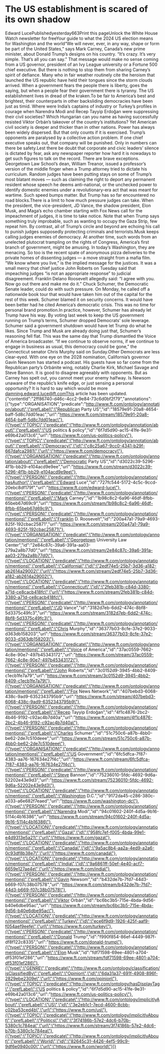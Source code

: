 # The US establishment is scared of its own shadow

Edward LucePublishedyesterday663Print this pageUnlock the White House Watch newsletter for freeYour guide to what the 2024 US election means for Washington and the world“We will never, ever, in any way, shape or form be part of the United States,” says Mark Carney, Canada’s new prime minister, about Donald Trump’s designs on his country. “It’s crazy. It’s very simple. That’s all you can say.” That message would make no sense coming from a US governor, president of an Ivy League university or a Fortune 500 chief executive. But there is nothing to stop them from sharing Carney’s spirit of defiance. Many who in fair weather routinely cite the heroism that launched the US republic have held their tongues since the storm clouds arrived. When a government fears the people there is liberty, goes the saying, but when a people fear their government there is tyranny. The US establishment lives in dread of the kraken.To be fair to America’s best and brightest, their counterparts in other backsliding democracies have been just as timid. Where were India’s captains of industry or Turkey’s profiles in courage when Narendra Modi and Recep Tayyip Erdoğan were suppressing their civil societies? Which Hungarian can you name as having successfully resisted Viktor Orbán’s takeover of the country’s institutions? Yet American civil society is deeper and thicker than in other nations. Power has always been widely dispersed. But that only counts if it is exercised. Trump’s opponents are paralysed by a collective action problem. If one chief executive speaks out, that company will be punished. Only in numbers can there be safety.Lest there be doubt that corporate and civic leaders’ silence is dictated by fear, ask any newspaper reporter how hard it is nowadays to get such figures to talk on the record. There are brave exceptions. Georgetown Law School’s dean, William Treanor, issued a professor’s version of the middle finger when a Trump attorney tried to dictate his curriculum. Random judges have been putting stays on some of Trump’s most blatant moves — such as claiming the right to deport any permanent resident whose speech he deems anti-national, or the unchecked power to identify domestic enemies under a revolutionary-era act that was meant for wartime. Such speed bumps matter. But Trump has so far encountered no road blocks.There is a limit to how much pressure judges can take. When the president, the vice-president, JD Vance, the shadow president, Elon Musk, and Maga’s echo chamber starting with Fox News call for the impeachment of judges, it is time to take notice. Note that when Trump says something truly improbable, such as wanting to occupy the Gaza Strip, few repeat him. By contrast, all of Trump’s circle and beyond are echoing his call to punish judges supposedly protecting criminals and terrorists.Musk keeps calling judges enemies of democracy. At another time, such words from an unelected plutocrat trampling on the rights of Congress, America’s first branch of government, might be amusing. In today’s Washington, they are menacing. So too is the recent spate of anonymous pizza deliveries to the private homes of dissenting judges — a move straight from a mafia film. “We know where you live,” is the implied message for the justices. It was a small mercy that chief justice John Roberts on Tuesday said that impeaching judges “is not an appropriate response” to judicial disagreement. Franklin Delano Roosevelt allegedly said: “I agree with you. Now go out there and make me do it.” Chuck Schumer, the Democratic Senate leader, could do with such pressure. On Monday, he called off a nationwide book tour that would have taken him out of the capital for the rest of this week. Schumer blamed it on security concerns. It would have been better had he cited America’s democratic crisis. This was no time for personal brand promotion.In practice, however, Schumer has already let Trump have his way. By voting last week to keep the US government running on Trump’s terms, Schumer dropped Democrats’ sole leverage. Schumer said a government shutdown would have let Trump do what he likes. Since Trump and Musk are already doing just that, Schumer’s reasoning fell flat. This was the same day that Trump dismantled the Voice of America broadcaster. “If we continue to observe norms, if we continue to engage in business as usual, this democracy could be gone,” the Connecticut senator Chris Murphy said on Sunday.Other Democrats are less clear-eyed. With one eye on the 2028 nomination, California’s governor Gavin Newsom has started a podcast. His guests have so far come from the Republican party’s Orbánite wing, notably Charlie Kirk, Michael Savage and Steve Bannon. It is good to disagree agreeably with opponents. But as Carney has spelt out, you cannot meet your enemy halfway. Is Newsom unaware of the republic’s knife edge, or just sensing a personal opportunity? It is hard to say which would be more damning.edward.luce@ft.comThis article has been updated.{\"contentId\":\"2ff86740-d46c-4cc2-9e84-73c6d0bf2f79\",\"annotations\":[{\"type\":\"ORGANISATION\",\"predicate\":\"http://www.ft.com/ontology/annotation/about\",\"prefLabel\":\"Republican Party US\",\"id\":\"18579e91-20a8-4654-baff-5d8c7dd01eac\",\"url\":\"https://www.ft.com/stream/18579e91-20a8-4654-baff-5d8c7dd01eac\"},{\"type\":\"TOPIC\",\"predicate\":\"http://www.ft.com/ontology/annotation/about\",\"prefLabel\":\"US politics & policy\",\"id\":\"6f7d5d90-ac15-41fe-9e31-e69b42a013c6\",\"url\":\"https://www.ft.com/us-politics-policy\"},{\"type\":\"TOPIC\",\"predicate\":\"http://www.ft.com/ontology/annotation/about\",\"prefLabel\":\"Democracy\",\"id\":\"c8c25a67-9cc0-4341-b29f-667dafca2981\",\"url\":\"https://www.ft.com/democracy\"},{\"type\":\"ORGANISATION\",\"predicate\":\"http://www.ft.com/ontology/annotation/about\",\"prefLabel\":\"Democratic Party US\",\"id\":\"d3022c39-5296-4f1b-bb29-e104acd9e9ee\",\"url\":\"https://www.ft.com/stream/d3022c39-5296-4f1b-bb29-e104acd9e9ee\"},{\"type\":\"PERSON\",\"predicate\":\"http://www.ft.com/ontology/annotation/hasAuthor\",\"prefLabel\":\"Edward Luce\",\"id\":\"727fc544-5172-4c5c-9ccd-20ebc8df179f\",\"url\":\"https://www.ft.com/edward-luce\"},{\"type\":\"PERSON\",\"predicate\":\"http://www.ft.com/ontology/annotation/mentions\",\"prefLabel\":\"Mark Carney\",\"id\":\"1b98c8c2-6a96-46df-8fbb-65beb67d69c9\",\"url\":\"https://www.ft.com/stream/1b98c8c2-6a96-46df-8fbb-65beb67d69c9\"},{\"type\":\"PERSON\",\"predicate\":\"http://www.ft.com/ontology/annotation/mentions\",\"prefLabel\":\"Franklin D. Roosevelt\",\"id\":\"200a47a1-79a9-4693-825f-192cbac25871\",\"url\":\"https://www.ft.com/stream/200a47a1-79a9-4693-825f-192cbac25871\"},{\"type\":\"ORGANISATION\",\"predicate\":\"http://www.ft.com/ontology/annotation/mentions\",\"prefLabel\":\"Georgetown University Law Center\",\"id\":\"2e84c87c-39a6-391a-aa03-279a2a8b77d0\",\"url\":\"https://www.ft.com/stream/2e84c87c-39a6-391a-aa03-279a2a8b77d0\"},{\"type\":\"LOCATION\",\"predicate\":\"http://www.ft.com/ontology/annotation/mentions\",\"prefLabel\":\"California\",\"id\":\"2edf74e5-25b7-3d36-a182-ab2614a29002\",\"url\":\"https://www.ft.com/stream/2edf74e5-25b7-3d36-a182-ab2614a29002\"},{\"type\":\"LOCATION\",\"predicate\":\"http://www.ft.com/ontology/annotation/mentions\",\"prefLabel\":\"Connecticut\",\"id\":\"2feb381b-c84d-3380-a71d-ce8cacb418fc\",\"url\":\"https://www.ft.com/stream/2feb381b-c84d-3380-a71d-ce8cacb418fc\"},{\"type\":\"PERSON\",\"predicate\":\"http://www.ft.com/ontology/annotation/mentions\",\"prefLabel\":\"JD Vance\",\"id\":\"3182d7eb-6dd2-474c-8bf8-5d3375c49fc3\",\"url\":\"https://www.ft.com/stream/3182d7eb-6dd2-474c-8bf8-5d3375c49fc3\"},{\"type\":\"PERSON\",\"predicate\":\"http://www.ft.com/ontology/annotation/mentions\",\"prefLabel\":\"Chris Murphy\",\"id\":\"36377b03-8cfe-37e2-9033-d363db158203\",\"url\":\"https://www.ft.com/stream/36377b03-8cfe-37e2-9033-d363db158203\"},{\"type\":\"ORGANISATION\",\"predicate\":\"http://www.ft.com/ontology/annotation/mentions\",\"prefLabel\":\"Voice of America\",\"id\":\"37ac0559-7662-4c8e-90e7-497b45343172\",\"url\":\"https://www.ft.com/stream/37ac0559-7662-4c8e-90e7-497b45343172\"},{\"type\":\"PERSON\",\"predicate\":\"http://www.ft.com/ontology/annotation/mentions\",\"prefLabel\":\"John Roberts\",\"id\":\"3c0152d9-3945-4bb2-8409-c1ecb1fe7a79\",\"url\":\"https://www.ft.com/stream/3c0152d9-3945-4bb2-8409-c1ecb1fe7a79\"},{\"type\":\"ORGANISATION\",\"predicate\":\"http://www.ft.com/ontology/annotation/mentions\",\"prefLabel\":\"Fox News Network\",\"id\":\"407bebd3-6068-438c-9ad9-6352343795b9\",\"url\":\"https://www.ft.com/stream/407bebd3-6068-438c-9ad9-6352343795b9\"},{\"type\":\"PERSON\",\"predicate\":\"http://www.ft.com/ontology/annotation/mentions\",\"prefLabel\":\"Recep Tayyip Erdoğan\",\"id\":\"4f1c4876-2bc2-4b46-9192-c92ac4b7d40a\",\"url\":\"https://www.ft.com/stream/4f1c4876-2bc2-4b46-9192-c92ac4b7d40a\"},{\"type\":\"PERSON\",\"predicate\":\"http://www.ft.com/ontology/annotation/mentions\",\"prefLabel\":\"Charles Schumer\",\"id\":\"51c750c6-a87b-4bb0-be62-2de7c510deee\",\"url\":\"https://www.ft.com/stream/51c750c6-a87b-4bb0-be62-2de7c510deee\"},{\"type\":\"ORGANISATION\",\"predicate\":\"http://www.ft.com/ontology/annotation/mentions\",\"prefLabel\":\"US Government\",\"id\":\"6fc5dfca-7f87-4383-aa76-167634e27f4c\",\"url\":\"https://www.ft.com/stream/6fc5dfca-7f87-4383-aa76-167634e27f4c\"},{\"type\":\"PERSON\",\"predicate\":\"http://www.ft.com/ontology/annotation/mentions\",\"prefLabel\":\"Steve Bannon\",\"id\":\"75236010-5fdc-4692-9d6a-52202e43e9d3\",\"url\":\"https://www.ft.com/stream/75236010-5fdc-4692-9d6a-52202e43e9d3\"},{\"type\":\"LOCATION\",\"predicate\":\"http://www.ft.com/ontology/annotation/mentions\",\"prefLabel\":\"Washington D.C.\",\"id\":\"9172da45-c286-380c-a033-a6e682f7eaed\",\"url\":\"https://www.ft.com/washington-dc\"},{\"type\":\"PERSON\",\"predicate\":\"http://www.ft.com/ontology/annotation/mentions\",\"prefLabel\":\"Narendra Modi\",\"id\":\"94c01602-240f-4d5a-9b16-5114c4b16386\",\"url\":\"https://www.ft.com/stream/94c01602-240f-4d5a-9b16-5114c4b16386\"},{\"type\":\"LOCATION\",\"predicate\":\"http://www.ft.com/ontology/annotation/mentions\",\"prefLabel\":\"Gaza\",\"id\":\"958fc7ef-f005-4bda-99e1-e4d9313e5a21\",\"url\":\"https://www.ft.com/gaza\"},{\"type\":\"LOCATION\",\"predicate\":\"http://www.ft.com/ontology/annotation/mentions\",\"prefLabel\":\"Canada\",\"id\":\"9a5ac8b4-aa2a-4ed9-a2a6-0c93df8b38e7\",\"url\":\"https://www.ft.com/canada\"},{\"type\":\"LOCATION\",\"predicate\":\"http://www.ft.com/ontology/annotation/mentions\",\"prefLabel\":\"India\",\"id\":\"9a6861ff-50ef-4e40-acf7-6659e127ae4e\",\"url\":\"https://www.ft.com/india\"},{\"type\":\"PERSON\",\"predicate\":\"http://www.ft.com/ontology/annotation/mentions\",\"prefLabel\":\"Gavin Newsom\",\"id\":\"b432de7b-7fd7-44d3-b669-f07c38b07578\",\"url\":\"https://www.ft.com/stream/b432de7b-7fd7-44d3-b669-f07c38b07578\"},{\"type\":\"PERSON\",\"predicate\":\"http://www.ft.com/ontology/annotation/mentions\",\"prefLabel\":\"Viktor Orbán\",\"id\":\"bc6bc3b5-715e-4bda-9d56-b40e6dbe95ac\",\"url\":\"https://www.ft.com/stream/bc6bc3b5-715e-4bda-9d56-b40e6dbe95ac\"},{\"type\":\"LOCATION\",\"predicate\":\"http://www.ft.com/ontology/annotation/mentions\",\"prefLabel\":\"Turkey\",\"id\":\"ece6f9d9-1926-425f-aaf9-f054aef9eefe\",\"url\":\"https://www.ft.com/turkey\"},{\"type\":\"PERSON\",\"predicate\":\"http://www.ft.com/ontology/annotation/mentions\",\"prefLabel\":\"Donald Trump\",\"id\":\"f990f854-86ef-4449-987f-df8f122c8335\",\"url\":\"https://www.ft.com/donald-trump\"},{\"type\":\"PERSON\",\"predicate\":\"http://www.ft.com/ontology/annotation/mentions\",\"prefLabel\":\"Elon Musk\",\"id\":\"fdf71598-69ee-4801-a704-df53f01ef286\",\"url\":\"https://www.ft.com/stream/fdf71598-69ee-4801-a704-df53f01ef286\"},{\"type\":\"GENRE\",\"predicate\":\"http://www.ft.com/ontology/classification/isClassifiedBy\",\"prefLabel\":\"Opinion\",\"id\":\"6da31a37-691f-4908-896f-2829ebe2309e\",\"url\":\"https://www.ft.com/opinion\"},{\"type\":\"TOPIC\",\"predicate\":\"http://www.ft.com/ontology/hasDisplayTag\",\"prefLabel\":\"US politics & policy\",\"id\":\"6f7d5d90-ac15-41fe-9e31-e69b42a013c6\",\"url\":\"https://www.ft.com/us-politics-policy\"},{\"type\":\"LOCATION\",\"predicate\":\"http://www.ft.com/ontology/implicitlyAbout\",\"prefLabel\":\"US\",\"id\":\"3e2eb1c1-7ecd-4600-8cbb-c02ba53ced4b\",\"url\":\"https://www.ft.com/us\"},{\"type\":\"TOPIC\",\"predicate\":\"http://www.ft.com/ontology/implicitlyAbout\",\"prefLabel\":\"Politics\",\"id\":\"3f74186b-57e2-4dc6-b70b-5380c1c784ea\",\"url\":\"https://www.ft.com/stream/3f74186b-57e2-4dc6-b70b-5380c1c784ea\"},{\"type\":\"TOPIC\",\"predicate\":\"http://www.ft.com/ontology/implicitlyAbout\",\"prefLabel\":\"World\",\"id\":\"82645c31-4426-4ef5-99c9-9df6e0940c00\",\"url\":\"https://www.ft.com/world\"}]}